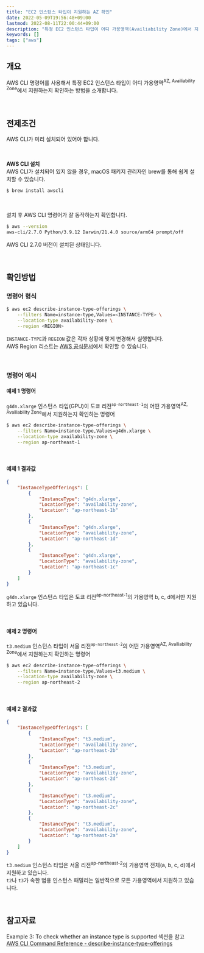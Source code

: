 ```yaml
---
title: "EC2 인스턴스 타입이 지원하는 AZ 확인"
date: 2022-05-09T19:56:48+09:00
lastmod: 2022-08-11T22:00:44+09:00
description: "특정 EC2 인스턴스 타입이 어디 가용영역(Availiability Zone)에서 지원하는지 AWS CLI 명령어를 통해 확인하는 방법"
keywords: []
tags: ["aws"]
---
```


## 개요

AWS CLI 명령어를 사용해서 특정 EC2 인스턴스 타입이 어디 가용영역<sup>AZ, Availiability Zone</sup>에서 지원하는지 확인하는 방법을 소개합니다.

&nbsp;

## 전제조건

AWS CLI가 미리 설치되어 있어야 합니다.

&nbsp;

**AWS CLI 설치**  
AWS CLI가 설치되어 있지 않을 경우, macOS 패키지 관리자인 brew를 통해 쉽게 설치할 수 있습니다.

```bash
$ brew install awscli
```

&nbsp;

설치 후 AWS CLI 명령어가 잘 동작하는지 확인합니다.

```bash
$ aws --version
aws-cli/2.7.0 Python/3.9.12 Darwin/21.4.0 source/arm64 prompt/off
```

AWS CLI 2.7.0 버전이 설치된 상태입니다.

&nbsp;

## 확인방법  

### 명령어 형식

```bash
$ aws ec2 describe-instance-type-offerings \
    --filters Name=instance-type,Values=<INSTANCE-TYPE> \
    --location-type availability-zone \
    --region <REGION>
```

`INSTANCE-TYPE`과 `REGION` 값은 각자 상황에 맞게 변경해서 실행합니다.  
AWS Region 리스트는 [AWS 공식문서](https://docs.aws.amazon.com/AmazonRDS/latest/UserGuide/Concepts.RegionsAndAvailabilityZones.html#Concepts.RegionsAndAvailabilityZones.Regions)에서 확인할 수 있습니다.

&nbsp;

### 명령어 예시

#### 예제 1 명령어

`g4dn.xlarge` 인스턴스 타입(GPU)이 도쿄 리전<sup>`ap-northeast-1`</sup>의 어떤 가용영역<sup>AZ, Availiability Zone</sup>에서 지원하는지 확인하는 명령어

```bash
$ aws ec2 describe-instance-type-offerings \
    --filters Name=instance-type,Values=g4dn.xlarge \
    --location-type availability-zone \
    --region ap-northeast-1
```

&nbsp;

#### 예제 1 결과값

```json
{
    "InstanceTypeOfferings": [
        {
            "InstanceType": "g4dn.xlarge",
            "LocationType": "availability-zone",
            "Location": "ap-northeast-1b"
        },
        {
            "InstanceType": "g4dn.xlarge",
            "LocationType": "availability-zone",
            "Location": "ap-northeast-1d"
        },
        {
            "InstanceType": "g4dn.xlarge",
            "LocationType": "availability-zone",
            "Location": "ap-northeast-1c"
        }
    ]
}
```

`g4dn.xlarge` 인스턴스 타입은 도쿄 리전<sup>ap-northeast-1</sup>의 가용영역 b, c, d에서만 지원하고 있습니다.

&nbsp;

#### 예제 2 명령어

`t3.medium` 인스턴스 타입이 서울 리전<sup>`ap-northeast-2`</sup>의 어떤 가용영역<sup>AZ, Availiability Zone</sup>에서 지원하는지 확인하는 명령어

```bash
$ aws ec2 describe-instance-type-offerings \
    --filters Name=instance-type,Values=t3.medium \
    --location-type availability-zone \
    --region ap-northeast-2
```

&nbsp;

#### 예제 2 결과값

```json
{
    "InstanceTypeOfferings": [
        {
            "InstanceType": "t3.medium",
            "LocationType": "availability-zone",
            "Location": "ap-northeast-2b"
        },
        {
            "InstanceType": "t3.medium",
            "LocationType": "availability-zone",
            "Location": "ap-northeast-2d"
        },
        {
            "InstanceType": "t3.medium",
            "LocationType": "availability-zone",
            "Location": "ap-northeast-2c"
        },
        {
            "InstanceType": "t3.medium",
            "LocationType": "availability-zone",
            "Location": "ap-northeast-2a"
        }
    ]
}
```

`t3.medium` 인스턴스 타입은 서울 리전<sup>ap-northeast-2</sup>의 가용영역 전체(a, b, c, d)에서 지원하고 있습니다.  
`t2`나 `t3`가 속한 범용 인스턴스 패밀리는 일반적으로 모든 가용영역에서 지원하고 있습니다.  

&nbsp;

## 참고자료

Example 3: To check whether an instance type is supported 섹션을 참고  
[AWS CLI Command Reference - describe-instance-type-offerings](https://docs.aws.amazon.com/cli/latest/reference/ec2/describe-instance-type-offerings.html#examples)
